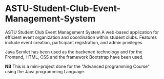 # ASTU-Student-Club-Event-Management-System
ASTU Student Club Event Management System  A web-based application for efficient event organization and coordination within student clubs. Features include event creation, participant registration, and admin privileges.

Java Servlet has been used as the backened technology and for the Frontend, HTML, CSS and the framework Bootstrap have been used.

**NB**
This is a mini-project done for the "Advanced programming Course" using the Java programming Language.
